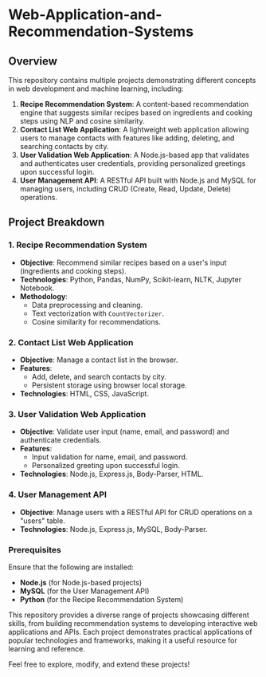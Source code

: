 #  **Web-Application-and-Recommendation-Systems**

## Overview

This repository contains multiple projects demonstrating different concepts in web development and machine learning, including:

1. **Recipe Recommendation System**: A content-based recommendation engine that suggests similar recipes based on ingredients and cooking steps using NLP and cosine similarity.
2. **Contact List Web Application**: A lightweight web application allowing users to manage contacts with features like adding, deleting, and searching contacts by city.
3. **User Validation Web Application**: A Node.js-based app that validates and authenticates user credentials, providing personalized greetings upon successful login.
4. **User Management API**: A RESTful API built with Node.js and MySQL for managing users, including CRUD (Create, Read, Update, Delete) operations.

## Project Breakdown

### 1. **Recipe Recommendation System**
   - **Objective**: Recommend similar recipes based on a user's input (ingredients and cooking steps).
   - **Technologies**: Python, Pandas, NumPy, Scikit-learn, NLTK, Jupyter Notebook.
   - **Methodology**:
     - Data preprocessing and cleaning.
     - Text vectorization with `CountVectorizer`.
     - Cosine similarity for recommendations.

### 2. **Contact List Web Application**
   - **Objective**: Manage a contact list in the browser.
   - **Features**:
     - Add, delete, and search contacts by city.
     - Persistent storage using browser local storage.
   - **Technologies**: HTML, CSS, JavaScript.

### 3. **User Validation Web Application**
   - **Objective**: Validate user input (name, email, and password) and authenticate credentials.
   - **Features**:
     - Input validation for name, email, and password.
     - Personalized greeting upon successful login.
   - **Technologies**: Node.js, Express.js, Body-Parser, HTML.

### 4. **User Management API**
   - **Objective**: Manage users with a RESTful API for CRUD operations on a "users" table.
   - **Technologies**: Node.js, Express.js, MySQL, Body-Parser.


### Prerequisites
Ensure that the following are installed:
- **Node.js** (for Node.js-based projects)
- **MySQL** (for the User Management API)
- **Python** (for the Recipe Recommendation System)


This repository provides a diverse range of projects showcasing different skills, from building recommendation systems to developing interactive web applications and APIs. Each project demonstrates practical applications of popular technologies and frameworks, making it a useful resource for learning and reference.

Feel free to explore, modify, and extend these projects!
